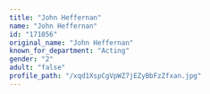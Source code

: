 ```yaml
---
title: "John Heffernan"
name: "John Heffernan"
id: "171056"
original_name: "John Heffernan"
known_for_department: "Acting"
gender: "2"
adult: "false"
profile_path: "/xqd1XspCgVpWZ7jEZyBbFzZfxan.jpg"
---
```

